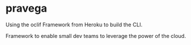 # pravega
Using the oclif Framework from Heroku to build the CLI.

Framework to enable small dev teams to leverage the power of the cloud. 
